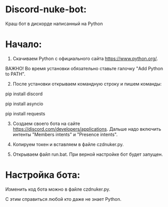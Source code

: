 # Discord-nuke-bot:
Краш бот в дискорде написанный на Python
# Начало:
1. Скачиваем Python с официального сайта https://www.python.org/.

ВАЖНО! Во время установки обязательно ставьте галочку "Add Python to PATH".

2. После установки открываем командную строку и пишем команды:

pip install discord

pip install asyncio

pip install requests

3. Создаем своего бота на сайте https://discord.com/developers/applications. Дальше надо включить интенты "Members intents" и "Presence intents".

4. Копируем токен и вставляем в файле czdnuker.py.

5. Открываем файл run.bat. При верной настройке бот будет запущен.

# Настройка бота:
Изменить код бота можно в файле czdnuker.py.

С этим справиться любой кто даже не знает Python.
